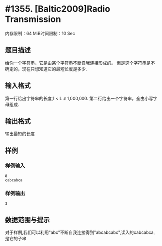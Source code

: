 # #1355. [Baltic2009]Radio Transmission

内存限制：64 MiB时间限制：10 Sec

## 题目描述

给你一个字符串，它是由某个字符串不断自我连接形成的。
但是这个字符串是不确定的，现在只想知道它的最短长度是多少.

## 输入格式

第一行给出字符串的长度,1 < L ≤ 1,000,000.
第二行给出一个字符串，全由小写字母组成.

## 输出格式

输出最短的长度

## 样例

### 样例输入

    
    8
    cabcabca
    

### 样例输出

    
    3
    

## 数据范围与提示

对于样例,我们可以利用"abc"不断自我连接得到"abcabcabc",读入的cabcabca,是它的子串
